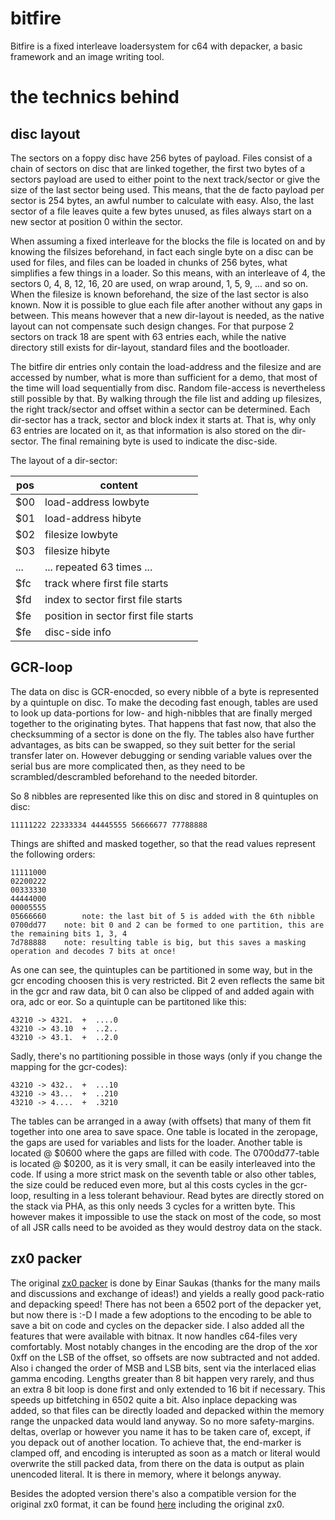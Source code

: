 # bitfire

Bitfire is a fixed interleave loadersystem for c64 with depacker, a basic framework and an image writing tool.

# the technics behind

## disc layout

The sectors on a foppy disc have 256 bytes of payload. Files consist of a chain of sectors on disc that are linked together, the first two bytes of a sectors payload are used to either point to the next track/sector or give the size of the last sector being used.
This means, that the de facto payload per sector is 254 bytes, an awful number to calculate with easy. Also, the last sector of a file leaves quite a few bytes unused, as files always start on a new sector at position 0 within the sector.

When assuming a fixed interleave for the blocks the file is located on and by knowing the filsizes beforehand, in fact each single byte on a disc can be used for files, and files can be loaded in chunks of 256 bytes, what simplifies a few things in a loader.
So this means, with an interleave of 4, the sectors 0, 4, 8, 12, 16, 20 are used, on wrap around, 1, 5, 9, ... and so on. When the filesize is known beforehand, the size of the last sector is also known.
Now it is possible to glue each file after another without any gaps in between. This means however that a new dir-layout is needed, as the native layout can not compensate such design changes. For that purpose 2 sectors on track 18 are spent with 63 entries each, while the native directory still exists for dir-layout, standard files and the bootloader.

The bitfire dir entries only contain the load-address and the filesize and are accessed by number, what is more than sufficient for a demo, that most of the time will load sequentially from disc. Random file-access is nevertheless still possible by that.
By walking through the file list and adding up filesizes, the right track/sector and offset within a sector can be determined. Each dir-sector has a track, sector and block index it starts at. That is, why only 63 entries are located on it, as that information is also stored on the dir-sector. The final remaining byte is used to indicate the disc-side.

The layout of a dir-sector:

pos | content
--- | -------
$00 | load-address lowbyte
$01 | load-address hibyte
$02 | filesize lowbyte
$03 | filesize hibyte
... | ... repeated 63 times ...
$fc | track where first file starts
$fd | index to sector first file starts
$fe | position in sector first file starts
$fe | disc-side info

## GCR-loop

The data on disc is GCR-enocded, so every nibble of a byte is represented by a quintuple on disc. To make the decoding fast enough, tables are used to look up data-portions for low- and high-nibbles that are finally merged together to the originating bytes. That happens that fast now, that also the checksumming of a sector is done on the fly. The tables also have further advantages, as bits can be swapped, so they suit better for the serial transfer later on. However debugging or sending variable values over the serial bus are more complicated then, as they need to be scrambled/descrambled beforehand to the needed bitorder.

So 8 nibbles are represented like this on disc and stored in 8 quintuples on disc:

```
11111222 22333334 44445555 56666677 77788888
```

Things are shifted and masked together, so that the read values represent the following orders:

```
11111000
02200222
00333330
44444000
00005555
05666660        note: the last bit of 5 is added with the 6th nibble
0700dd77	note: bit 0 and 2 can be formed to one partition, this are the remaining bits 1, 3, 4
7d788888	note: resulting table is big, but this saves a masking operation and decodes 7 bits at once!
```

As one can see, the quintuples can be partitioned in some way, but in the gcr encoding choosen this is very restricted. Bit 2 even reflects the same bit in the gcr and raw data, bit 0 can also be clipped of and added again with ora, adc or eor. So a quintuple can be partitoned like this:
```
43210 -> 4321.  +  ....0
43210 -> 43.10  +  ..2..
43210 -> 43.1.  +  ..2.0
```

Sadly, there's no partitioning possible in those ways (only if you change the mapping for the gcr-codes):
```
43210 -> 432..  +  ...10
43210 -> 43...  +  ..210
43210 -> 4....  +  .3210
```

The tables can be arranged in a away (with offsets) that many of them fit together into one area to save space. One table is located in the zeropage, the gaps are used for variables and lists for the loader. Another table is located @ $0600 where the gaps are filled with code. The 0700dd77-table is located @ $0200, as it is very small, it can be easily interleaved into the code. If using a more strict mask on the seventh table or also other tables, the size could be reduced even more, but al this costs cycles in the gcr-loop, resulting in a less tolerant behaviour.
Read bytes are directly stored on the stack via PHA, as this only needs 3 cycles for a written byte. This however makes it impossible to use the stack on most of the code, so most of all JSR calls need to be avoided as they would destroy data on the stack.

## zx0 packer

The original [zx0 packer](https://github.com/einar-saukas/ZX0) is done by Einar Saukas (thanks for the many mails and discussions and exchange of ideas!) and yields a really good pack-ratio and depacking speed! There has not been a 6502 port of the depacker yet, but now there is :-D I made a few adoptions to the encoding to be able to save a bit on code and cycles on the depacker side. I also added all the features that were available with bitnax. It now handles c64-files very comfortably.
Most notably changes in the encoding are the drop of the xor 0xff on the LSB of the offset, so offsets are now subtracted and not added. Also i changed the order of MSB and LSB bits, sent via the interlaced elias gamma encoding. Lengths greater than 8 bit happen very rarely, and thus an extra 8 bit loop is done first and only extended to 16 bit if necessary. This speeds up bitfetching in 6502 quite a bit.
Also inplace depacking was added, so that files can be directly loaded and depacked within the memory range the unpacked data would land anyway. So no more safety-margins. deltas, overlap or however you name it has to be taken care of, except, if you depack out of another location. To achieve that, the end-marker is clamped off, and encoding is interupted as soon as a match or literal would overwrite the still packed data, from there on the data is output as plain unencoded literal. It is there in memory, where it belongs anyway.

Besides the adopted version there's also a compatible version for the original zx0 format, it can be found [here](https://github.com/bboxy/bitfire/tree/master/bitfire/zx0/6502) including the original zx0.
